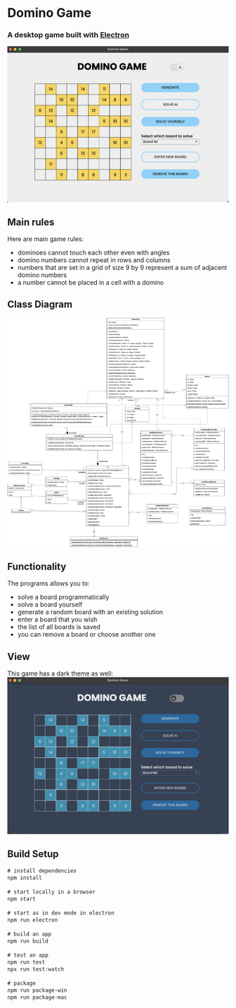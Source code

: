 # Domino Game

### A desktop game built with [Electron](https://www.electronjs.org/)

![app-view](./src/assets/app-view.png)

## Main rules

Here are main game rules:

- dominoes cannot touch each other even with angles
- domino numbers cannot repeat in rows and columns
- numbers that are set in a grid of size 9 by 9 represent a sum of adjacent domino numbers
- a number cannot be placed in a cell with a domino

## Class Diagram

![class-diagram](./src/assets/classDiagram.jpg)

## Functionality

The programs allows you to:

- solve a board programmatically
- solve a board yourself
- generate a random board with an existing solution
- enter a board that you wish
- the list of all boards is saved
- you can remove a board or choose another one

## View

This game has a dark theme as well:
![dark-view](./src/assets/dark-view.png)

## Build Setup

```
# install dependencies
npm install

# start locally in a browser
npm start

# start as in dev mode in electron
npm run electron

# build an app
npm run build

# test an app
npm run test
npx run test:watch

# package
npm run package-win
npm run package-mac
```
